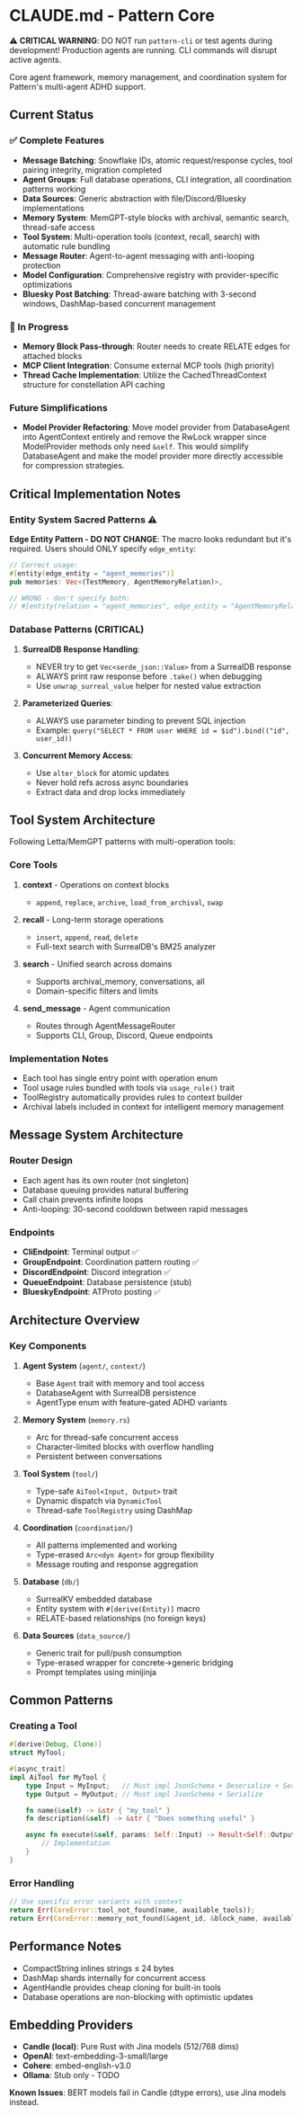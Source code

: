 # CLAUDE.md - Pattern Core

⚠️ **CRITICAL WARNING**: DO NOT run `pattern-cli` or test agents during development!
Production agents are running. CLI commands will disrupt active agents.

Core agent framework, memory management, and coordination system for Pattern's multi-agent ADHD support.

## Current Status

### ✅ Complete Features
- **Message Batching**: Snowflake IDs, atomic request/response cycles, tool pairing integrity, migration completed
- **Agent Groups**: Full database operations, CLI integration, all coordination patterns working
- **Data Sources**: Generic abstraction with file/Discord/Bluesky implementations
- **Memory System**: MemGPT-style blocks with archival, semantic search, thread-safe access
- **Tool System**: Multi-operation tools (context, recall, search) with automatic rule bundling
- **Message Router**: Agent-to-agent messaging with anti-looping protection
- **Model Configuration**: Comprehensive registry with provider-specific optimizations
- **Bluesky Post Batching**: Thread-aware batching with 3-second windows, DashMap-based concurrent management

### 🚧 In Progress

- **Memory Block Pass-through**: Router needs to create RELATE edges for attached blocks
- **MCP Client Integration**: Consume external MCP tools (high priority)
- **Thread Cache Implementation**: Utilize the CachedThreadContext structure for constellation API caching

### Future Simplifications
- **Model Provider Refactoring**: Move model provider from DatabaseAgent into AgentContext entirely and remove the RwLock wrapper since ModelProvider methods only need `&self`. This would simplify DatabaseAgent and make the model provider more directly accessible for compression strategies.

## Critical Implementation Notes

### Entity System Sacred Patterns ⚠️

**Edge Entity Pattern - DO NOT CHANGE**:
The macro looks redundant but it's required. Users should ONLY specify `edge_entity`:

```rust
// Correct usage:
#[entity(edge_entity = "agent_memories")]
pub memories: Vec<(TestMemory, AgentMemoryRelation)>,

// WRONG - don't specify both:
// #[entity(relation = "agent_memories", edge_entity = "AgentMemoryRelation")]
```

### Database Patterns (CRITICAL)

1. **SurrealDB Response Handling**:
   - NEVER try to get `Vec<serde_json::Value>` from a SurrealDB response
   - ALWAYS print raw response before `.take()` when debugging
   - Use `unwrap_surreal_value` helper for nested value extraction

2. **Parameterized Queries**:
   - ALWAYS use parameter binding to prevent SQL injection
   - Example: `query("SELECT * FROM user WHERE id = $id").bind(("id", user_id))`

3. **Concurrent Memory Access**:
   - Use `alter_block` for atomic updates
   - Never hold refs across async boundaries
   - Extract data and drop locks immediately

## Tool System Architecture

Following Letta/MemGPT patterns with multi-operation tools:

### Core Tools
1. **context** - Operations on context blocks
   - `append`, `replace`, `archive`, `load_from_archival`, `swap`

2. **recall** - Long-term storage operations
   - `insert`, `append`, `read`, `delete`
   - Full-text search with SurrealDB's BM25 analyzer

3. **search** - Unified search across domains
   - Supports archival_memory, conversations, all
   - Domain-specific filters and limits

4. **send_message** - Agent communication
   - Routes through AgentMessageRouter
   - Supports CLI, Group, Discord, Queue endpoints

### Implementation Notes
- Each tool has single entry point with operation enum
- Tool usage rules bundled with tools via `usage_rule()` trait
- ToolRegistry automatically provides rules to context builder
- Archival labels included in context for intelligent memory management

## Message System Architecture

### Router Design
- Each agent has its own router (not singleton)
- Database queuing provides natural buffering
- Call chain prevents infinite loops
- Anti-looping: 30-second cooldown between rapid messages

### Endpoints
- **CliEndpoint**: Terminal output ✅
- **GroupEndpoint**: Coordination pattern routing ✅
- **DiscordEndpoint**: Discord integration ✅
- **QueueEndpoint**: Database persistence (stub)
- **BlueskyEndpoint**: ATProto posting ✅

## Architecture Overview

### Key Components

1. **Agent System** (`agent/`, `context/`)
   - Base `Agent` trait with memory and tool access
   - DatabaseAgent with SurrealDB persistence
   - AgentType enum with feature-gated ADHD variants

2. **Memory System** (`memory.rs`)
   - Arc<DashMap> for thread-safe concurrent access
   - Character-limited blocks with overflow handling
   - Persistent between conversations

3. **Tool System** (`tool/`)
   - Type-safe `AiTool<Input, Output>` trait
   - Dynamic dispatch via `DynamicTool`
   - Thread-safe `ToolRegistry` using DashMap

4. **Coordination** (`coordination/`)
   - All patterns implemented and working
   - Type-erased `Arc<dyn Agent>` for group flexibility
   - Message routing and response aggregation

5. **Database** (`db/`)
   - SurrealKV embedded database
   - Entity system with `#[derive(Entity)]` macro
   - RELATE-based relationships (no foreign keys)

6. **Data Sources** (`data_source/`)
   - Generic trait for pull/push consumption
   - Type-erased wrapper for concrete→generic bridging
   - Prompt templates using minijinja

## Common Patterns

### Creating a Tool
```rust
#[derive(Debug, Clone)]
struct MyTool;

#[async_trait]
impl AiTool for MyTool {
    type Input = MyInput;   // Must impl JsonSchema + Deserialize + Serialize
    type Output = MyOutput; // Must impl JsonSchema + Serialize

    fn name(&self) -> &str { "my_tool" }
    fn description(&self) -> &str { "Does something useful" }

    async fn execute(&self, params: Self::Input) -> Result<Self::Output> {
        // Implementation
    }
}
```

### Error Handling
```rust
// Use specific error variants with context
return Err(CoreError::tool_not_found(name, available_tools));
return Err(CoreError::memory_not_found(&agent_id, &block_name, available_blocks));
```

## Performance Notes
- CompactString inlines strings ≤ 24 bytes
- DashMap shards internally for concurrent access
- AgentHandle provides cheap cloning for built-in tools
- Database operations are non-blocking with optimistic updates

## Embedding Providers
- **Candle (local)**: Pure Rust with Jina models (512/768 dims)
- **OpenAI**: text-embedding-3-small/large
- **Cohere**: embed-english-v3.0
- **Ollama**: Stub only - TODO

**Known Issues**: BERT models fail in Candle (dtype errors), use Jina models instead.